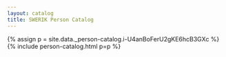 ```yaml
---
layout: catalog
title: SWERIK Person Catalog
---
```

{% assign p = site.data._person-catalog.i-U4anBoFerU2gKE6hcB3GXc %}
{% include person-catalog.html p=p %}

